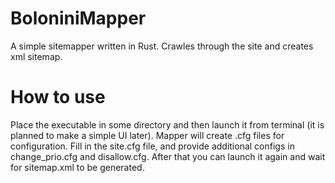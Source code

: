 # BoloniniMapper
A simple sitemapper written in Rust. Crawles through the site and creates xml sitemap.

# How to use
Place the executable in some directory and then launch it from terminal (it is planned to make a simple UI later). Mapper will create .cfg files for configuration. Fill in the site.cfg file, and provide additional configs in change_prio.cfg and disallow.cfg. After that you can launch it again and wait for sitemap.xml to be generated.
